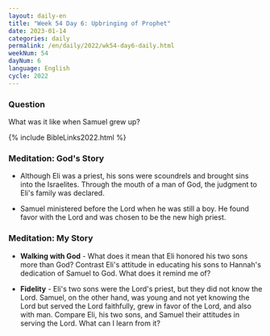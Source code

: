 ```yaml
---
layout: daily-en
title: "Week 54 Day 6: Upbringing of Prophet"
date: 2023-01-14
categories: daily
permalink: /en/daily/2022/wk54-day6-daily.html
weekNum: 54
dayNum: 6
language: English
cycle: 2022
---
```

### Question     
What was it like when Samuel grew up?

{% include BibleLinks2022.html %} 

### Meditation: God's Story   
+ Although Eli was a priest, his sons were scoundrels and brought sins into the Israelites. Through the mouth of a man of God, the judgment to Eli's family was declared. 

+ Samuel ministered before the Lord when he was still a boy. He found favor with the Lord and was chosen to be the new high priest. 

### Meditation: My Story   
+ **Walking with God** - What does it mean that Eli honored his two sons more than God? Contrast Eli's attitude in educating his sons to Hannah's dedication of Samuel to God. What does it remind me of? 

+ **Fidelity** - Eli's two sons were the Lord's priest, but they did not know the Lord. Samuel, on the other hand, was young and not yet knowing the Lord but served the Lord faithfully, grew in favor of the Lord, and also with man. Compare Eli, his two sons, and Samuel their attitudes in serving the Lord. What can I learn from it? 
